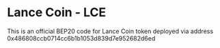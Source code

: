 # Lance Coin - LCE

This is an official BEP20 code for Lance Coin token deployed via address 0x486808ccb0714cc6b1b1053d839d7e952682d6ed